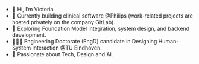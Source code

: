 - 👋 Hi, I’m Victoria.
- 🚧 Currently building clinical software @Philips (work-related projects are hosted privately on the company GitLab).
- 🌱 Exploring Foundation Model integration, system design, and backend development.
- 👩🏻‍💻 Engineering Doctorate (EngD) candidate in Designing Human-System Interaction @TU Eindhoven.
- 💚 Passionate about Tech, Design and AI.
